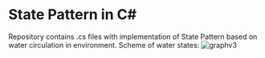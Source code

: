 # State Pattern in C#
Repository contains .cs files with implementation of State Pattern based on water circulation in environment.
Scheme of water states:
![graphv3](https://user-images.githubusercontent.com/48219351/123666594-a6511800-d839-11eb-8e5f-fa1a1282134e.png)
